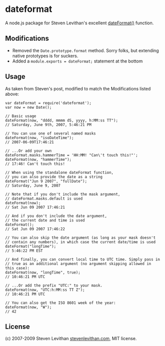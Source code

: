 # dateformat

A node.js package for Steven Levithan's excellent [dateFormat()][dateformat] function.

## Modifications

* Removed the `Date.prototype.format` method. Sorry folks, but extending native prototypes is for suckers.
* Added a `module.exports = dateFormat;` statement at the bottom

## Usage

As taken from Steven's post, modified to match the Modifications listed above:

    var dateFormat = require('dateformat');
    var now = new Date();

    // Basic usage
    dateFormat(now, "dddd, mmmm dS, yyyy, h:MM:ss TT");
    // Saturday, June 9th, 2007, 5:46:21 PM

    // You can use one of several named masks
    dateFormat(now, "isoDateTime");
    // 2007-06-09T17:46:21

    // ...Or add your own
    dateFormat.masks.hammerTime = 'HH:MM! "Can\'t touch this!"';
    dateFormat(now, "hammerTime");
    // 17:46! Can't touch this!

    // When using the standalone dateFormat function,
    // you can also provide the date as a string
    dateFormat("Jun 9 2007", "fullDate");
    // Saturday, June 9, 2007

    // Note that if you don't include the mask argument,
    // dateFormat.masks.default is used
    dateFormat(now);
    // Sat Jun 09 2007 17:46:21

    // And if you don't include the date argument,
    // the current date and time is used
    dateFormat();
    // Sat Jun 09 2007 17:46:22

    // You can also skip the date argument (as long as your mask doesn't
    // contain any numbers), in which case the current date/time is used
    dateFormat("longTime");
    // 5:46:22 PM EST

    // And finally, you can convert local time to UTC time. Simply pass in
    // true as an additional argument (no argument skipping allowed in this case):
    dateFormat(now, "longTime", true);
    // 10:46:21 PM UTC

    // ...Or add the prefix "UTC:" to your mask.
    dateFormat(now, "UTC:h:MM:ss TT Z");
    // 10:46:21 PM UTC

    // You can also get the ISO 8601 week of the year:
    dateFormat(now, "W");
    // 42
## License

(c) 2007-2009 Steven Levithan [stevenlevithan.com][stevenlevithan], MIT license.

[dateformat]: http://blog.stevenlevithan.com/archives/date-time-format
[stevenlevithan]: http://stevenlevithan.com/

